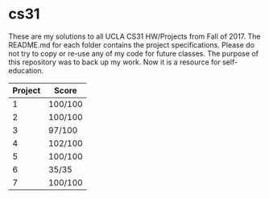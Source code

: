 # cs31
These are my solutions to all UCLA CS31 HW/Projects from Fall of 2017. The README.md for each folder contains the project specifications. Please do not try to copy or re-use any of my code for future classes. The purpose of this repository was to back up my work. Now it is a resource for self-education.

| Project | Score |
| ------- | ----- |
| 1 | 100/100  |
| 2 | 100/100  |
| 3 | 97/100  |
| 4 | 102/100  |
| 5 | 100/100  |
| 6 | 35/35  |
| 7 | 100/100  |
